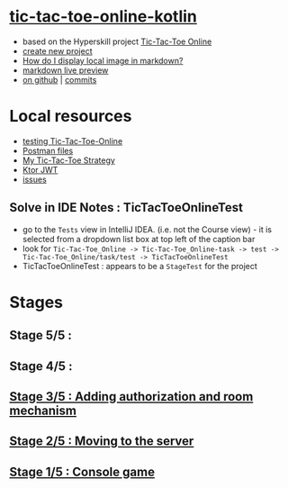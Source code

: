 # [tic-tac-toe-online-kotlin](https://github.com/javapda/tic-tac-toe-online-kotlin)
* based on the Hyperskill project [Tic-Tac-Toe Online](https://hyperskill.org/projects/366)
* [create new project](https://jetbrains.github.io/Exposed/getting-started-with-exposed.html#create-new-project)
* [How do I display local image in markdown?](https://stackoverflow.com/questions/41604263/how-do-i-display-local-image-in-markdown)
* [markdown live preview](https://markdownlivepreview.com/)
* [on github](https://github.com/javapda/tic-tac-toe-online-kotlin) | [commits](https://github.com/javapda/tic-tac-toe-online-kotlin/commits/)

# Local resources
* [testing Tic-Tac-Toe-Online ](docs/support/testing-tic-tac-toe-online.md)
* [Postman files](docs/postman/Tic-Tac-Toe%20Online.postman_collection.json)
* [My Tic-Tac-Toe Strategy](./docs/my-tic-tac-toe-strategy.md)
* [Ktor JWT](docs/info/ktor-jwt.md)
* [issues](docs/support/issues.md)

## Solve in IDE Notes : TicTacToeOnlineTest
* go to the `Tests` view in IntelliJ IDEA. (i.e. not the Course view) - it is selected from a dropdown list box at top
  left of the caption bar
* look for `Tic-Tac-Toe_Online -> Tic-Tac-Toe_Online-task -> test -> Tic-Tac-Toe_Online/task/test -> TicTacToeOnlineTest`
* TicTacToeOnlineTest : appears to be a `StageTest` for the project

# Stages

## Stage 5/5 : 
## Stage 4/5 : 
## [Stage 3/5 : Adding authorization and room mechanism](docs/stage_3_of_5_adding_authorization_mechanism.md) 
## [Stage 2/5 : Moving to the server](docs/stage_2_of_5_moving_to_the_server.md) 
## [Stage 1/5 : Console game](docs/stage_1_of_5_console_game.md)

